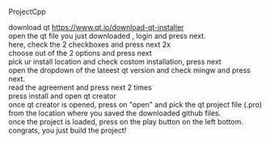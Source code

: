 ProjectCpp



 download qt https://www.qt.io/download-qt-installer <br/>
 open the qt file you just downloaded , login and press next. <br/>
 here, check the 2 checkboxes and press next 2x <br/>
 choose out of the 2 options and press next <br/>
 pick ur install location and check costom installation, press next <br/>
 open the dropdown of the lateest qt version and check mingw and press next. <br/>
 read the agreement and press next 2 times <br/>
 press install and open qt creator <br/>
 once qt creator is opened, press on "open" and pick the qt project file (.pro) from the location where you saved the downloaded github files. <br/>
 once the project is loaded, press on the play button on the left bottom. <br/>
 congrats, you just build the project! <br/>
